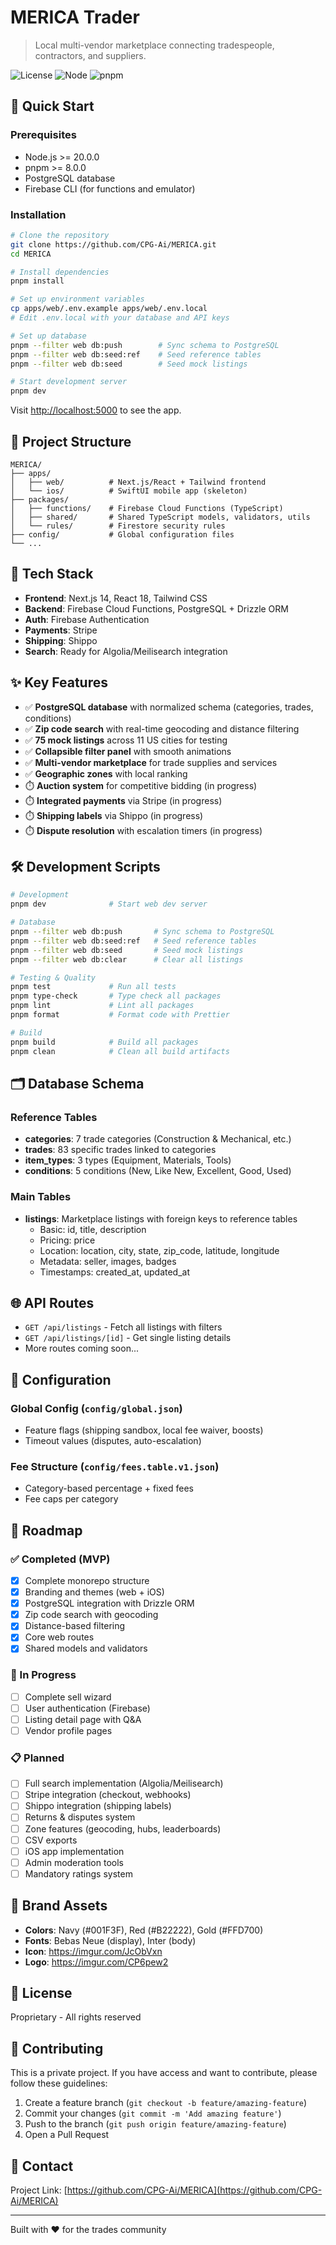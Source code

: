 # MERICA Trader

> Local multi-vendor marketplace connecting tradespeople, contractors, and suppliers.

![License](https://img.shields.io/badge/license-Proprietary-red)
![Node](https://img.shields.io/badge/node-%3E%3D20.0.0-brightgreen)
![pnpm](https://img.shields.io/badge/pnpm-%3E%3D8.0.0-yellow)

## 🚀 Quick Start

### Prerequisites

- Node.js >= 20.0.0
- pnpm >= 8.0.0
- PostgreSQL database
- Firebase CLI (for functions and emulator)

### Installation

```bash
# Clone the repository
git clone https://github.com/CPG-Ai/MERICA.git
cd MERICA

# Install dependencies
pnpm install

# Set up environment variables
cp apps/web/.env.example apps/web/.env.local
# Edit .env.local with your database and API keys

# Set up database
pnpm --filter web db:push        # Sync schema to PostgreSQL
pnpm --filter web db:seed:ref    # Seed reference tables
pnpm --filter web db:seed        # Seed mock listings

# Start development server
pnpm dev
```

Visit [http://localhost:5000](http://localhost:5000) to see the app.

## 📁 Project Structure

```
MERICA/
├── apps/
│   ├── web/          # Next.js/React + Tailwind frontend
│   └── ios/          # SwiftUI mobile app (skeleton)
├── packages/
│   ├── functions/    # Firebase Cloud Functions (TypeScript)
│   ├── shared/       # Shared TypeScript models, validators, utils
│   └── rules/        # Firestore security rules
├── config/           # Global configuration files
└── ...
```

## 🎨 Tech Stack

- **Frontend**: Next.js 14, React 18, Tailwind CSS
- **Backend**: Firebase Cloud Functions, PostgreSQL + Drizzle ORM
- **Auth**: Firebase Authentication
- **Payments**: Stripe
- **Shipping**: Shippo
- **Search**: Ready for Algolia/Meilisearch integration

## ✨ Key Features

- ✅ **PostgreSQL database** with normalized schema (categories, trades, conditions)
- ✅ **Zip code search** with real-time geocoding and distance filtering
- ✅ **75 mock listings** across 11 US cities for testing
- ✅ **Collapsible filter panel** with smooth animations
- ✅ **Multi-vendor marketplace** for trade supplies and services
- ✅ **Geographic zones** with local ranking
- ⏱️ **Auction system** for competitive bidding (in progress)
- ⏱️ **Integrated payments** via Stripe (in progress)
- ⏱️ **Shipping labels** via Shippo (in progress)
- ⏱️ **Dispute resolution** with escalation timers (in progress)

## 🛠️ Development Scripts

```bash
# Development
pnpm dev              # Start web dev server

# Database
pnpm --filter web db:push       # Sync schema to PostgreSQL
pnpm --filter web db:seed:ref   # Seed reference tables
pnpm --filter web db:seed       # Seed mock listings
pnpm --filter web db:clear      # Clear all listings

# Testing & Quality
pnpm test             # Run all tests
pnpm type-check       # Type check all packages
pnpm lint             # Lint all packages
pnpm format           # Format code with Prettier

# Build
pnpm build            # Build all packages
pnpm clean            # Clean all build artifacts
```

## 🗂️ Database Schema

### Reference Tables
- **categories**: 7 trade categories (Construction & Mechanical, etc.)
- **trades**: 83 specific trades linked to categories
- **item_types**: 3 types (Equipment, Materials, Tools)
- **conditions**: 5 conditions (New, Like New, Excellent, Good, Used)

### Main Tables
- **listings**: Marketplace listings with foreign keys to reference tables
  - Basic: id, title, description
  - Pricing: price
  - Location: location, city, state, zip_code, latitude, longitude
  - Metadata: seller, images, badges
  - Timestamps: created_at, updated_at

## 🌐 API Routes

- `GET /api/listings` - Fetch all listings with filters
- `GET /api/listings/[id]` - Get single listing details
- More routes coming soon...

## 🔧 Configuration

### Global Config (`config/global.json`)
- Feature flags (shipping sandbox, local fee waiver, boosts)
- Timeout values (disputes, auto-escalation)

### Fee Structure (`config/fees.table.v1.json`)
- Category-based percentage + fixed fees
- Fee caps per category

## 🎯 Roadmap

### ✅ Completed (MVP)
- [x] Complete monorepo structure
- [x] Branding and themes (web + iOS)
- [x] PostgreSQL integration with Drizzle ORM
- [x] Zip code search with geocoding
- [x] Distance-based filtering
- [x] Core web routes
- [x] Shared models and validators

### 🚧 In Progress
- [ ] Complete sell wizard
- [ ] User authentication (Firebase)
- [ ] Listing detail page with Q&A
- [ ] Vendor profile pages

### 📋 Planned
- [ ] Full search implementation (Algolia/Meilisearch)
- [ ] Stripe integration (checkout, webhooks)
- [ ] Shippo integration (shipping labels)
- [ ] Returns & disputes system
- [ ] Zone features (geocoding, hubs, leaderboards)
- [ ] CSV exports
- [ ] iOS app implementation
- [ ] Admin moderation tools
- [ ] Mandatory ratings system

## 🎨 Brand Assets

- **Colors**: Navy (#001F3F), Red (#B22222), Gold (#FFD700)
- **Fonts**: Bebas Neue (display), Inter (body)
- **Icon**: https://imgur.com/JcObVxn
- **Logo**: https://imgur.com/CP6pew2

## 📝 License

Proprietary - All rights reserved

## 🤝 Contributing

This is a private project. If you have access and want to contribute, please follow these guidelines:

1. Create a feature branch (`git checkout -b feature/amazing-feature`)
2. Commit your changes (`git commit -m 'Add amazing feature'`)
3. Push to the branch (`git push origin feature/amazing-feature`)
4. Open a Pull Request

## 📧 Contact

Project Link: [https://github.com/CPG-Ai/MERICA](https://github.com/CPG-Ai/MERICA)

---

Built with ❤️ for the trades community
